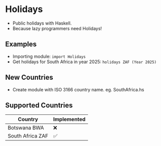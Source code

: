 # Holidays
- Public holidays with Haskell.
- Because lazy programmers need Holidays!

## Examples
- Importing module: `import Holidays`
- Get holidays for South Africa in year 2025: `holidays ZAF (Year 2025)`

## New Countries
- Create module with ISO 3166 country name. eg. SouthAfrica.hs

## Supported Countries
| Country | Implemented |
| --- | ----------- |
| Botswana BWA | &#x274c; |
| South Africa ZAF | &#x2705; |